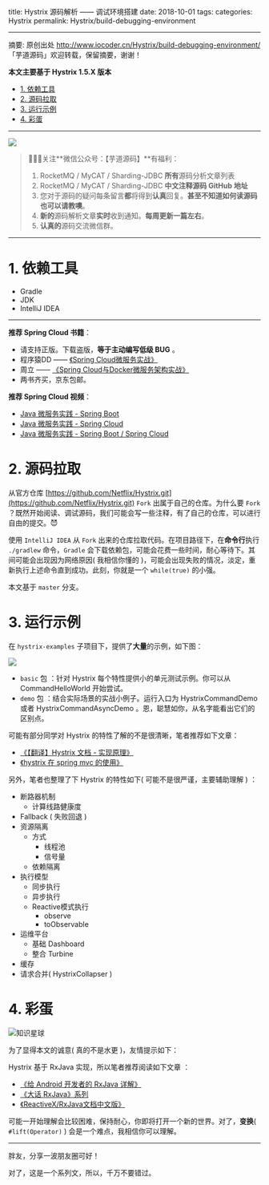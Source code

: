 title: Hystrix 源码解析 —— 调试环境搭建
date: 2018-10-01
tags:
categories: Hystrix
permalink: Hystrix/build-debugging-environment

-------

摘要: 原创出处 http://www.iocoder.cn/Hystrix/build-debugging-environment/ 「芋道源码」欢迎转载，保留摘要，谢谢！

**本文主要基于 Hystrix 1.5.X 版本**  

- [1. 依赖工具](http://www.iocoder.cn/Hystrix/build-debugging-environment/)
- [2. 源码拉取](http://www.iocoder.cn/Hystrix/build-debugging-environment/)
- [3. 运行示例](http://www.iocoder.cn/Hystrix/build-debugging-environment/)
- [4. 彩蛋](http://www.iocoder.cn/Hystrix/build-debugging-environment/)

-------

![](http://www.iocoder.cn/images/common/wechat_mp_2017_07_31.jpg)

> 🙂🙂🙂关注**微信公众号：【芋道源码】**有福利：  
> 1. RocketMQ / MyCAT / Sharding-JDBC **所有**源码分析文章列表  
> 2. RocketMQ / MyCAT / Sharding-JDBC **中文注释源码 GitHub 地址**  
> 3. 您对于源码的疑问每条留言**都**将得到**认真**回复。**甚至不知道如何读源码也可以请教噢**。  
> 4. **新的**源码解析文章**实时**收到通知。**每周更新一篇左右**。  
> 5. **认真的**源码交流微信群。

---

# 1. 依赖工具

* Gradle
* JDK
* IntelliJ IDEA

-------

**推荐 Spring Cloud 书籍**：

* 请支持正版。下载盗版，**等于主动编写低级 BUG** 。
* 程序猿DD —— [《Spring Cloud微服务实战》](https://union-click.jd.com/jdc?d=505Twi)
* 周立 —— [《Spring Cloud与Docker微服务架构实战》](https://union-click.jd.com/jdc?d=k3sAaK)
* 两书齐买，京东包邮。

**推荐 Spring Cloud 视频**：

* [Java 微服务实践 - Spring Boot](https://segmentfault.com/ls/1650000011063780?r=bPN0Ir)
* [Java 微服务实践 - Spring Cloud](https://segmentfault.com/ls/1650000011386794?r=bPN0Ir)
* [Java 微服务实践 - Spring Boot / Spring Cloud](https://segmentfault.com/ls/1650000011387052?r=bPN0Ir)

# 2. 源码拉取

从官方仓库 [https://github.com/Netflix/Hystrix.git](https://github.com/Netflix/Hystrix.git) `Fork` 出属于自己的仓库。为什么要 `Fork` ？既然开始阅读、调试源码，我们可能会写一些注释，有了自己的仓库，可以进行自由的提交。😈

使用 `IntelliJ IDEA` 从 `Fork` 出来的仓库拉取代码。在项目路径下，在**命令行**执行 `./gradlew` 命令，`Gradle` 会下载依赖包，可能会花费一些时间，耐心等待下。其间可能会出现因为网络原因( 我相信你懂的 )，可能会出现失败的情况，淡定，重新执行上述命令直到成功。此刻，你就是一个 `while(true)` 的小强。

本文基于 `master` 分支。

# 3. 运行示例

在 `hystrix-examples` 子项目下，提供了**大量**的示例，如下图：

![](http://www.iocoder.cn/images/Hystrix/2018_10_01/01.png)

* `basic` 包 ：针对 Hystrix 每个特性提供小的单元测试示例。你可以从 CommandHelloWorld 开始尝试。
* `demo` 包 ：结合实际场景的实战小例子。运行入口为 HystrixCommandDemo 或者 HystrixCommandAsyncDemo 。恩，聪慧如你，从名字能看出它们的区别点。

可能有部分同学对 Hystrix 的特性了解的不是很清晰，笔者推荐如下文章：

* [《【翻译】Hystrix 文档 - 实现原理》](http://youdang.github.io/2016/02/05/translate-hystrix-wiki-how-it-works/)
* [《hystrix 在 spring mvc 的使用》](http://tech.lede.com/2017/06/15/rd/server/hystrix/)

另外，笔者也整理了下 Hystrix 的特性如下( 可能不是很严谨，主要辅助理解 ) ：

* 断路器机制
    * 计算线路健康度
* Fallback ( 失败回退 )
* 资源隔离
    * 方式
        * 线程池
        * 信号量
    * 依赖隔离
* 执行模型
    * 同步执行
    * 异步执行
    * Reactive模式执行
        * observe
        * toObservable
* 运维平台
    * 基础 Dashboard
    * 整合 Turbine
* 缓存
* 请求合并( HystrixCollapser )

# 4. 彩蛋

![知识星球](http://www.iocoder.cn/images/Architecture/2017_12_29/01.png)

为了显得本文的诚意( 真的不是水更 )，友情提示如下：

Hystrix 基于 RxJava 实现，所以笔者推荐阅读如下文章 ：

* [《给 Android 开发者的 RxJava 详解》](http://gank.io/post/560e15be2dca930e00da1083)
* [《大话 RxJava》系列](http://www.jianshu.com/p/856297523728)
* [《ReactiveX/RxJava文档中文版》](https://www.gitbook.com/book/mcxiaoke/rxdocs/details)

可能一开始理解会比较困难，保持耐心，你即将打开一个新的世界。对了，**变换**( `#lift(Operator)` ) 会是一个难点，我相信你可以理解。

-------

胖友，分享一波朋友圈可好！

对了，这是一个系列文，所以，千万不要错过。


